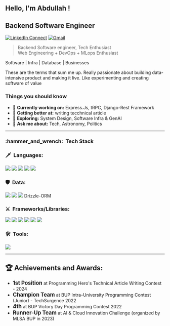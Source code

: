 
## Hello, I'm Abdullah !

## Backend Software Engineer 

[![LinkedIn Connect](https://img.shields.io/badge/%20-Connect-black?color=222244&labelColor=000000&logo=linkedin&logoColor=f5f7fe)](https://www.linkedin.com/in/adib08/)
[![Gmail](https://img.shields.io/badge/%20-Send%20Mail-black?color=222244&labelColor=000000&logo=gmail&logoColor=f5f7fe)](mailto:adib08@outlook.com?subject=From%20GitHub&&body=Hi,%20there.%20Found%20you%20on%20GitHub!%20Let's%20talk%20about...)


> Backend Software engineer, Tech Enthusiast <br/>
> Web Engineering + DevOps + MLops Enthusiast <br/>


Software | Infra | Database | Businesses 

These are the terms that sum me up. Really passionate about building data-intensive product and making it live. Like experimenting and creating software of value

### Things you should know

- 🔭 <b>Currently working on:</b> Express.Js, tRPC, Django-Rest Framework
- 🌱 <b>Getting better at:</b> writing tecchnical article
- 🤔 <b>Exploring:</b> System Design, Software Infra & GenAI
- 💬 <b>Ask me about:</b> Tech, Astronomy, Politics

---
<h3> :hammer_and_wrench: &nbsp;Tech Stack</h3>

### :dagger: &nbsp;Languages:
 ![](https://img.shields.io/badge/-Python-0A1A2F?style=flat&logo=python)
 ![](https://img.shields.io/badge/-JavaScript-0A1A2F?style=flat&logo=javascript)
 ![](https://img.shields.io/badge/-TypeScript-0A1A2F?style=flat&logo=typescript)
 ![](https://img.shields.io/badge/-Golang-0A1A2F?style=flat&logo=go)
 ![](https://img.shields.io/badge/-C++-0A1A2F?style=flat&logo=cplusplus)

### :shield: &nbsp;Data:
 ![](https://img.shields.io/badge/-MongoDB-0A1A2F?style=flat&logo=mongodb)
 ![](https://img.shields.io/badge/-PostgreSQL-0A1A2F?style=flat&logo=postgresql)
 ![](https://img.shields.io/badge/-Prisma-0A1A2F?style=flat&logo=prisma)
 Drizzle-ORM

### :crossed_swords: &nbsp;Frameworks/Libraries:
 ![](https://img.shields.io/badge/-Express.JS-0A1A2F?style=flat&logo=express)
 ![](https://img.shields.io/badge/-tRPC-0A1A2F?style=flat&logo=tRPC)
 ![](https://img.shields.io/badge/-Django-0A1A2F?style=flat&logo=django)
 ![](https://img.shields.io/badge/django--rest--framework-3.12.4-blue?style=flat&logo=django)
 ![](https://img.shields.io/badge/-React-0A1A2F?style=flat&logo=react)
 ![](https://img.shields.io/badge/-Node.JS-0A1A2F?style=flat&logo=node.js)

### :hammer_and_wrench: &nbsp;Tools:
![](https://img.shields.io/badge/-Git-0A1A2F?style=flat&logo=git)



---


## 🏆 Achievements and Awards:

<ul>
    <li> <strong style="font-size: 1.2em;">1st Position</strong> at Programming Hero's Technical Article Writing Contest - 2024 </li>
    <li> <strong style="font-size: 1.2em;">Champion Team</strong> at BUP Intra-University Programming Contest (Junior) - TechSurgence 2022 </li>
    <li>  <strong style="font-size: 1.2em;" style="color: blue;">4th</strong> at BUP Victory Day Programming Contest 2022  </li>
    <li>  <strong style="font-size: 1.2em;" style="color: blue;">Runner-Up Team</strong> at AI & Cloud Innovation Challenge (organized by MLSA BUP in 2023)  </li>
</ul>  

